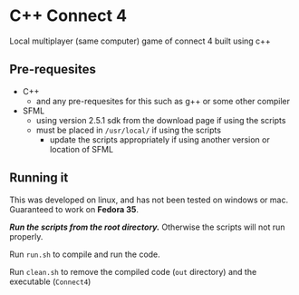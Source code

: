 # C++ Connect 4

Local multiplayer (same computer) game of connect 4 built using c++

## Pre-requesites

- C++
  - and any pre-requesites for this such as g++ or some other compiler
- SFML
  - using version 2.5.1 sdk from the download page if using the scripts
  - must be placed in `/usr/local/` if using the scripts
    - update the scripts appropriately if using another version or location of SFML

## Running it

This was developed on linux, and has not been tested on windows or mac.
Guaranteed to work on **Fedora 35**.

**_Run the scripts from the root directory._** Otherwise the scripts will not run properly.

Run `run.sh` to compile and run the code.

Run `clean.sh` to remove the compiled code (`out` directory) and the executable (`Connect4`)

